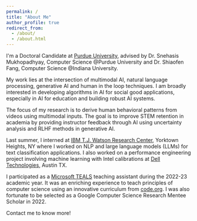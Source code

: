 ```yaml
---
permalink: /
title: "About Me"
author_profile: true
redirect_from: 
  - /about/
  - /about.html
---
```


I'm a Doctoral Candidate at [Purdue University](https://cs.purdue.edu/), advised by Dr. Snehasis Mukhopadhyay, Computer Science @Purdue University and Dr. Shiaofen Fang, Computer Science @Indiana University. 

My work lies at the intersection of multimodal AI, natural language processing, generative AI and human in the loop techniques. I am broadly interested in developing algorithms in AI for social good applications, especially in AI for education and building robust AI systems. 

The focus of my research is to derive human behavioral patterns from videos using multimodal inputs. The goal is to improve STEM retention in academia by providing instructor feedback through AI using uncertainty analysis and RLHF methods in generative AI. 

Last summer, I interned at [IBM T.J. Watson Research Center](https://research.ibm.com/labs/yorktown-heights), Yorktown Heights, NY where I worked on NLP and large language models (LLMs) for text classification applications. I also worked on a performance engineering project involving machine learning with Intel calibrations at [Dell Technologies](https://www.dell.com/en-us/lp/dt/industry), Austin TX. 

I participated as a [Microsoft TEALS](https://www.microsoft.com/en-us/teals) teaching assistant during the 2022-23 academic year. It was an enriching experience to teach principles of computer science using an innovative curriculum from [code.org](https://code.org/teach). I was also fortunate to be selected as a Google Computer Science Research Mentee Scholar in 2022. 

Contact me to know more!

